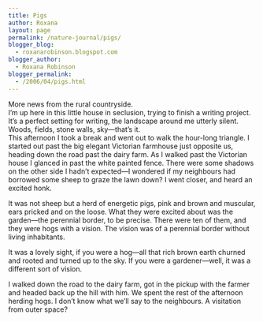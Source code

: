 ```yaml
---
title: Pigs
author: Roxana
layout: page
permalink: /nature-journal/pigs/
blogger_blog:
  - roxanarobinson.blogspot.com
blogger_author:
  - Roxana Robinson
blogger_permalink:
  - /2006/04/pigs.html
---
```

More news from the rural countryside.  
I&#8217;m up here in this little house in seclusion, trying to finish a writing project. It&#8217;s a perfect setting for writing, the landscape around me utterly silent. Woods, fields, stone walls, sky—that&#8217;s it.  
This afternoon I took a break and went out to walk the hour-long triangle. I started out past the big elegant Victorian farmhouse just opposite us, heading down the road past the dairy farm. As I walked past the Victorian house I glanced in past the white painted fence. There were some shadows on the other side I hadn&#8217;t expected—I wondered if my neighbours had borrowed some sheep to graze the lawn down? I went closer, and heard an excited honk.

It was not sheep but a herd of energetic pigs, pink and brown and muscular, ears pricked and on the loose. What they were excited about was the garden—the perennial border, to be precise. There were ten of them, and they were hogs with a vision. The vision was of a perennial border without living inhabitants.

It was a lovely sight, if you were a hog—all that rich brown earth churned and rooted and turned up to the sky. If you were a gardener—well, it was a different sort of vision.

I walked down the road to the dairy farm, got in the pickup with the farmer and headed back up the hill with him. We spent the rest of the afternoon herding hogs. I don&#8217;t know what we&#8217;ll say to the neighbours. A visitation from outer space?